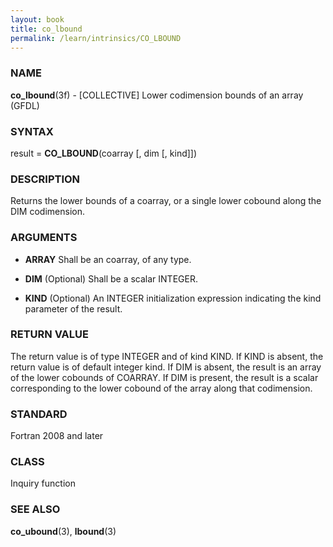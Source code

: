 ```yaml
---
layout: book
title: co_lbound
permalink: /learn/intrinsics/CO_LBOUND
---
```

### NAME

__co\_lbound__(3f) - \[COLLECTIVE\] Lower codimension bounds of an array
(GFDL)

### SYNTAX

result = __CO\_LBOUND__(coarray \[, dim \[, kind\]\])

### DESCRIPTION

Returns the lower bounds of a coarray, or a single lower cobound along
the DIM codimension.

### ARGUMENTS

  - __ARRAY__
    Shall be an coarray, of any type.

  - __DIM__
    (Optional) Shall be a scalar INTEGER.

  - __KIND__
    (Optional) An INTEGER initialization expression indicating the kind
    parameter of the result.

### RETURN VALUE

The return value is of type INTEGER and of kind KIND. If KIND is absent,
the return value is of default integer kind. If DIM is absent, the
result is an array of the lower cobounds of COARRAY. If DIM is present,
the result is a scalar corresponding to the lower cobound of the array
along that codimension.

### STANDARD

Fortran 2008 and later

### CLASS

Inquiry function

### SEE ALSO

__co\_ubound__(3), __lbound__(3)
